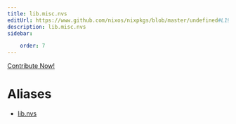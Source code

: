 ```yaml
---
title: lib.misc.nvs
editUrl: https://www.github.com/nixos/nixpkgs/blob/master/undefined#L195C9
description: lib.misc.nvs
sidebar:

    order: 7
---
```


<a href="https://www.github.com/nixos/nixpkgs/blob/master/undefined#L195C9">Contribute Now!</a>


# Aliases

- [lib.nvs](/nix-doc-comments/reference/lib/lib-nvs)


